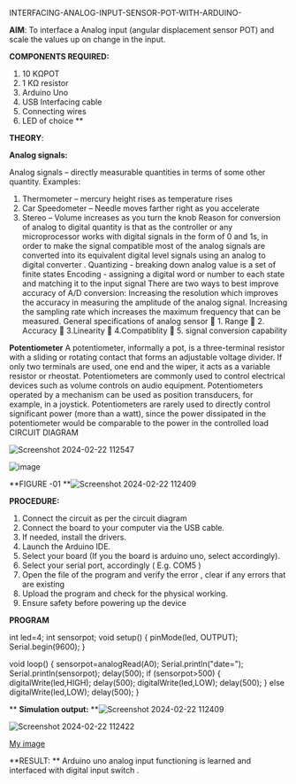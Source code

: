  INTERFACING-ANALOG-INPUT-SENSOR-POT-WITH-ARDUINO-




**AIM**:  To interface a Analog  input (angular displacement sensor POT) and scale the values up on change in the input.


**COMPONENTS REQUIRED:**
1.	10 KΩPOT
2.	1 KΩ resistor 
3.	Arduino Uno 
4.	USB Interfacing cable 
5.	Connecting wires 
6.	LED of choice 
**


**THEORY**: 

**Analog signals:**

Analog signals – directly measurable quantities in terms of some other quantity.
Examples:
1. Thermometer – mercury height rises as temperature rises
2. Car Speedometer – Needle moves farther right as you accelerate
3. Stereo – Volume increases as you turn the knob
Reason for conversion of analog to digital quantity is that as the controller or any microprocessor works with digital signals in the form of 0 and 1s, in order to make the signal compatible  most of the analog signals are converted into its equivalent digital level signals using an analog to digital converter .
Quantizing - breaking down analog value is a set of finite states
Encoding - assigning a digital word or number to each state and matching it to the input signal
 There are two ways to best improve accuracy of A/D conversion:
Increasing the resolution which improves the accuracy in measuring the amplitude of the analog signal.
Increasing the sampling rate which increases the maximum frequency that can be measured.
General specifications of analog sensor
	1. Range
	2. Accuracy
	3.Linearity
	4.Compatiblity
	5. signal conversion capability

**Potentiometer**
A potentiometer, informally a pot, is a three-terminal resistor with a sliding or rotating contact that forms an adjustable voltage divider. If only two terminals are used, one end and the wiper, it acts as a variable resistor or rheostat.
Potentiometers are commonly used to control electrical devices such as volume controls on audio equipment. Potentiometers operated by a mechanism can be used as position transducers, for example, in a joystick. Potentiometers are rarely used to directly control significant power (more than a watt), since the power dissipated in the potentiometer would be comparable to the power in the controlled load
CIRCUIT DIAGRAM

![Screenshot 2024-02-22 112547](https://github.com/suganjoker/EXPERIMENT-NO--02-INTERFACING-ANALOG-INPUT-SENSOR-POT-WITH-ARDUINO-/assets/105915942/8d4d0454-888d-44a2-b0a5-062af7a4822e)




![image](https://user-images.githubusercontent.com/36288975/163530788-eec3cdc3-95e8-4d2d-8349-6d0ea4c9439c.png)

**FIGURE -01
**![Screenshot 2024-02-22 112409](https://github.com/suganjoker/EXPERIMENT-NO--02-INTERFACING-ANALOG-INPUT-SENSOR-POT-WITH-ARDUINO-/assets/105915942/c507a99e-47d1-4ace-a88b-7f7cad779b56)


**PROCEDURE:**

1.	Connect the circuit as per the circuit diagram 
2.	Connect the board to your computer via the USB cable.
3.	If needed, install the drivers.
4.	Launch the Arduino IDE.
5.	Select your board (If you the board is arduino uno, select accordingly).
6.	Select your serial port, accordingly ( E.g. COM5 )
7.	Open the file of the program  and verify the error , clear if any errors that are existing 
8.	Upload the program and check for the physical working. 
9.	Ensure safety before powering up the device 



**PROGRAM** 
 
int led=4;
int sensorpot;
void setup()
{
  pinMode(led, OUTPUT);
  Serial.begin(9600);
}

void loop()
{
  sensorpot=analogRead(A0);
  Serial.println("date=");
  Serial.println(sensorpot);
  delay(500);
  if (sensorpot>500)
  {
    digitalWrite(led,HIGH);
      delay(500);
    digitalWrite(led,LOW);
      delay(500);
}
  else
    digitalWrite(led,LOW);
      delay(500);
}








**
**Simulation output:** 
**![Screenshot 2024-02-22 112409](https://github.com/suganjoker/EXPERIMENT-NO--02-INTERFACING-ANALOG-INPUT-SENSOR-POT-WITH-ARDUINO-/assets/105915942/6bc09f1a-a1cb-4aca-aa2b-5c400f4591e8)

![Screenshot 2024-02-22 112422](https://github.com/suganjoker/EXPERIMENT-NO--02-INTERFACING-ANALOG-INPUT-SENSOR-POT-WITH-ARDUINO-/assets/105915942/194beba7-e0e6-44fb-b5c9-2f567145df30)


[My image](username.github.com/repository/img/image.jpg)







**RESULT: ** Arduino uno analog input functioning is learned and interfaced with digital input switch .
